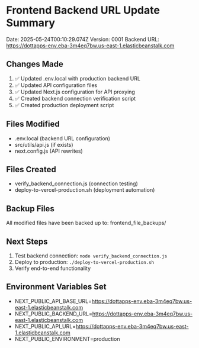 # Frontend Backend URL Update Summary
Date: 2025-05-24T00:10:29.074Z
Version: 0001
Backend URL: https://dottapps-env.eba-3m4eq7bw.us-east-1.elasticbeanstalk.com

## Changes Made
1. ✅ Updated .env.local with production backend URL
2. ✅ Updated API configuration files
3. ✅ Updated Next.js configuration for API proxying
4. ✅ Created backend connection verification script
5. ✅ Created production deployment script

## Files Modified
- .env.local (backend URL configuration)
- src/utils/api.js (if exists)
- next.config.js (API rewrites)

## Files Created
- verify_backend_connection.js (connection testing)
- deploy-to-vercel-production.sh (deployment automation)

## Backup Files
All modified files have been backed up to: frontend_file_backups/

## Next Steps
1. Test backend connection: `node verify_backend_connection.js`
2. Deploy to production: `./deploy-to-vercel-production.sh`
3. Verify end-to-end functionality

## Environment Variables Set
- NEXT_PUBLIC_API_BASE_URL=https://dottapps-env.eba-3m4eq7bw.us-east-1.elasticbeanstalk.com
- NEXT_PUBLIC_BACKEND_URL=https://dottapps-env.eba-3m4eq7bw.us-east-1.elasticbeanstalk.com
- NEXT_PUBLIC_API_URL=https://dottapps-env.eba-3m4eq7bw.us-east-1.elasticbeanstalk.com
- NEXT_PUBLIC_ENVIRONMENT=production
